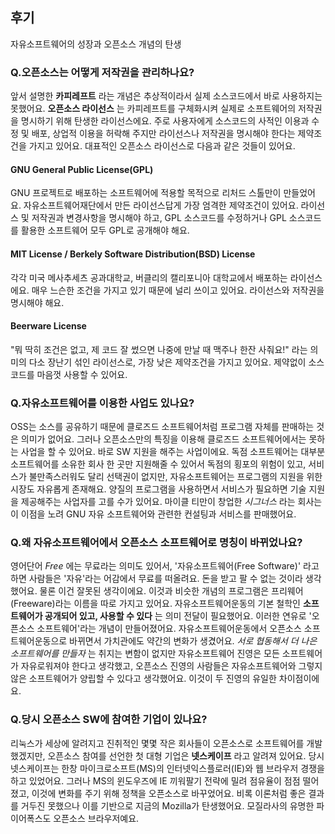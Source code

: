 ## 후기
자유소프트웨어의 성장과 오픈소스 개념의 탄생

### Q.오픈소스는 어떻게 저작권을 관리하나요?
앞서 설명한 **카피레프트** 라는 개념은 추상적이라서 실제 소스코드에서 바로 사용하지는 못했어요. **오픈소스 라이선스**
는 카피레프트를 구체화시켜 실제로 소프트웨어의 저작권을 명시하기 위해 탄생한 라이선스에요. 주로 사용자에게 소스코드의 사적인 이용과 수정 및 배포, 상업적 이용을 허락해 주지만 라이선스나 저작권을 명시해야 한다는 제약조건을 가지고 있어요. 대표적인 오픈소스 라이선스로 다음과 같은 것들이 있어요.

#### GNU General Public License(GPL)
GNU 프로젝트로 배포하는 소프트웨어에 적용할 목적으로 리처드 스톨만이 만들었어요. 자유소프트웨어재단에서 만든 라이선스답게 가장 엄격한 제약조건이 있어요. 라이선스 및 저작권과 변경사항을 명시해야 하고, GPL 소스코드를 수정하거나 GPL 소스코드를 활용한 소프트웨어 모두 GPL로 공개해야 해요.

#### MIT License / Berkely Software Distribution(BSD) License
각각 미국 메사추세츠 공과대학교, 버클리의 캘리포니아 대학교에서 배포하는 라이선스에요. 매우 느슨한 조건을 가지고 있기 때문에 널리 쓰이고 있어요. 라이선스와 저작권을 명시해야 해요.

#### Beerware License
"뭐 딱히 조건은 없고, 제 코드 잘 썼으면 나중에 만날 때 맥주나 한잔 사줘요!" 라는 의미의 다소 장난기 섞인 라이선스로, 가장 낮은 제약조건을 가지고 있어요. 제약없이 소스코드를 마음껏 사용할 수 있어요.

<!-- Apache License
Artistic License
Mozilla Public License(MPL) -->

<!-- 출처 : http://www.bloter.net/archives/209318 -->

### Q.자유소프트웨어를 이용한 사업도 있나요?
OSS는 소스를 공유하기 때문에 클로즈드 소프트웨어처럼 프로그램 자체를 판매하는 것은 의미가 없어요. 그러나 오픈소스만의 특징을 이용해 클로즈드 소프트웨어에서는 못하는 사업을 할 수 있어요. 바로 SW 지원을 해주는 사업이에요. 독점 소프트웨어는 대부분 소프트웨어를 소유한 회사 한 곳만 지원해줄 수 있어서 독점의 횡포의 위험이 있고, 서비스가 불만족스러워도 달리 선택권이 없지만, 자유소프트웨어는 프로그램의 지원을 위한 시장도 자유롭게 존재해요. 양질의 프로그램을 사용하면서 서비스가 필요하면 기술 지원을 제공해주는 사업자를 고를 수가 있어요. 마이클 티만이 창업한 *시그너스* 라는 회사는 이 이점을 노려 GNU 자유 소프트웨어와 관련한 컨설팅과 서비스를 판매했어요.

### Q.왜 자유소프트웨어에서 오픈소스 소프트웨어로 명칭이 바뀌었나요?
영어단어 *Free* 에는 무료라는 의미도 있어서, '자유소프트웨어(Free Software)' 라고 하면 사람들은 '자유'라는 어감에서 무료를 떠올려요. 돈을 받고 팔 수 없는 것이라 생각했어요. 물론 이건 잘못된 생각이에요. 이것과 비슷한 개념의 프로그램은 프리웨어(Freeware)라는 이름을 따로 가지고 있어요. 자유소프트웨어운동의 기본 철학인 **소프트웨어가 공개되어 있고, 사용할 수 있다** 는 의미 전달이 필요했어요. 이러한 연유로 '오픈소스 소프트웨어'라는 개념이 만들어졌어요.
자유소프트웨어운동에서 오픈소스 소프트웨어운동으로 바뀌면서 가치관에도 약간의 변화가 생겼어요. *서로 협동해서 더 나은 소프트웨어를 만들자* 는 취지는 변함이 없지만 자유소프트웨어 진영은 모든 소프트웨어가 자유로워져야 한다고 생각했고, 오픈소스 진영의 사람들은 자유소프트웨어와 그렇지 않은 소프트웨어가 양립할 수 있다고 생각했어요. 이것이 두 진영의 유일한 차이점이에요.

### Q.당시 오픈소스 SW에 참여한 기업이 있나요?
리눅스가 세상에 알려지고 진취적인 몇몇 작은 회사들이 오픈소스로 소프트웨어를 개발했겠지만, 오픈소스 참여를 선언한 첫 대형 기업은 **넷스케이프** 라고 알려져 있어요. 당시 넷스케이프는 한창 마이크로소프트(MS)의 인터넷익스플로러(IE)와 웹 브라우저 경쟁을 하고 있었어요. 그러나 MS의 윈도우즈에 IE 끼워팔기 전략에 밀려 점유율이 점점 떨어졌고, 이것에 변화를 주기 위해 정책을 오픈소스로 바꾸었어요. 비록 이론처럼 좋은 결과를 거두진 못했으나 이를 기반으로 지금의 Mozilla가 탄생했어요. 모질라사의 유명한 파이어폭스도 오픈소스 브라우저예요.
